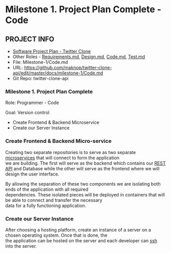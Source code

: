 # Milestone 1. Project Plan Complete - Code

## PROJECT INFO
- [Software Project Plan - Twitter Clone](https://github.com/maknop/twitter-clone-api)
- Other Roles - [Requirements.md](https://github.com/maknop/twitter-clone-api/blob/master/docs/milestone-1/Requirements.md), 
                [Design.md](https://github.com/maknop/twitter-clone-api/blob/master/docs/milestone-1/Design.md), 
                [Code.md](https://github.com/maknop/twitter-clone-api/edit/master/docs/milestone-1/Code.md), 
                [Test.md](https://github.com/maknop/twitter-clone-api/blob/master/docs/milestone-1/Test.md)
- File: Milestone-1/Code.md
- URL: https://github.com/maknop/twitter-clone-api/edit/master/docs/milestone-1/Code.md
- Git Repo: twitter-clone-api

### Milestone 1. Project Plan Complete
Role: Programmer - Code  

Goal: Version control
- Create Frontend & Backend Microservice
- Create our Server Instance

### Create Frontend & Backend Micro-service
Creating two separate repositories is to serve as two separate [microservices](https://en.wikipedia.org/wiki/Microservices) that will connect to form the application  
we are building. The first will serve as the backend which contains our [REST API](https://en.wikipedia.org/wiki/Representational_state_transfer) and Database while the other will serve 
as the frontend where we will design the user interface.

By allowing the separation of these two components we are isolating both ends of the application with all required  
dependencies. These isolated pieces will be deployed in containers that will be able to connect and transfer the necessary  
data for a fully functioning application. 

### Create our Server Instance
After choosing a hosting platform, create an instance of a server on a chosen operating system. Once that is done, the  
the application can be hosted on the server and each developer can [ssh](https://en.wikipedia.org/wiki/Secure_Shell) into the server.  
